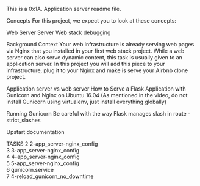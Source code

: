 This is a 0x1A. Application server readme file.

Concepts
For this project, we expect you to look at these concepts:

Web Server
Server
Web stack debugging

Background Context
Your web infrastructure is already serving web pages via Nginx that you installed in your first web stack project. While a web server can also serve dynamic content, this task is usually given to an application server. In this project you will add this piece to your infrastructure, plug it to your Nginx and make is serve your Airbnb clone project.

Application server vs web server
How to Serve a Flask Application with Gunicorn and Nginx on Ubuntu 16.04 (As mentioned in the video, do not install Gunicorn using virtualenv, just install everything globally)

Running Gunicorn
Be careful with the way Flask manages slash in route - strict_slashes

Upstart documentation

TASKS
2	2-app_server-nginx_config	
3	3-app_server-nginx_config	
4	4-app_server-nginx_config	
5	5-app_server-nginx_config	
6	gunicorn.service	
7	4-reload_gunicorn_no_downtime

